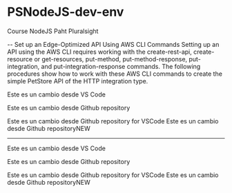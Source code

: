 # PSNodeJS-dev-env
Course NodeJS Paht Pluralsight

--
Set up an Edge-Optimized API Using AWS CLI Commands
Setting up an API using the AWS CLI requires working with the create-rest-api, create-resource or get-resources, put-method, put-method-response, put-integration, and put-integration-response commands. The following procedures show how to work with these AWS CLI commands to create the simple PetStore API of the HTTP integration type.

Este es un cambio desde VS Code

Este es un cambio desde Github repository

Este es un cambio desde Github repository for VSCode
Este es un cambio desde Github repositoryNEW


********************************
Este es un cambio desde VS Code

Este es un cambio desde Github repository

Este es un cambio desde Github repository for VSCode
Este es un cambio desde Github repositoryNEW
